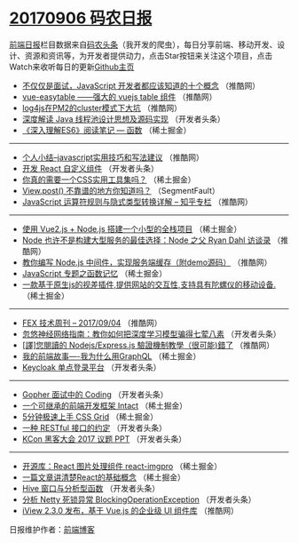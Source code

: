 # [20170906 码农日报](https://toutiao.qdkfweb.cn/date/2017/09/06)

[前端日报](https://qdkfweb.cn/c/news)栏目数据来自[码农头条](https://toutiao.qdkfweb.cn/)（我开发的爬虫），每日分享前端、移动开发、设计、资源和资讯等，为开发者提供动力，点击Star按钮来关注这个项目，点击Watch来收听每日的更新[Github主页](https://github.com/kujian/frontendDaily)
* [不仅仅是面试，JavaScript 开发者都应该知道的十个概念](https://toutiao.qdkfweb.cn/50241.html) （推酷网）
* [vue-easytable ——强大的 vuejs table 组件](https://toutiao.qdkfweb.cn/50234.html) （推酷网）
* [log4js在PM2的cluster模式下大坑](https://toutiao.qdkfweb.cn/50231.html) （推酷网）
* [深度解读 Java 线程池设计思想及源码实现](https://toutiao.qdkfweb.cn/50314.html) （开发者头条）
* [《深入理解ES6》阅读笔记 &#8212; 函数](https://toutiao.qdkfweb.cn/50260.html) （稀土掘金）

***
* [个人小结&#8211;javascript实用技巧和写法建议](https://toutiao.qdkfweb.cn/50285.html) （推酷网）
* [开发 React 自定义组件](https://toutiao.qdkfweb.cn/50333.html) （开发者头条）
* [你真的需要一个CSS实用工具集吗？](https://toutiao.qdkfweb.cn/50303.html) （稀土掘金）
* [View.post() 不靠谱的地方你知道吗？](https://toutiao.qdkfweb.cn/50294.html) （SegmentFault）
* [JavaScript 运算符规则与隐式类型转换详解 &#8211; 知乎专栏](https://toutiao.qdkfweb.cn/50232.html) （推酷网）

***
* [使用 Vue2.js + Node.js 搭建一个小型的全栈项目](https://toutiao.qdkfweb.cn/50249.html) （稀土掘金）
* [Node 也许不是构建大型服务的最佳选择：Node 之父 Ryan Dahl 访谈录](https://toutiao.qdkfweb.cn/50282.html) （推酷网）
* [教你编写 Node.js 中间件，实现服务端缓存（附demo源码）](https://toutiao.qdkfweb.cn/50283.html) （推酷网）
* [JavaScript 专题之函数记忆](https://toutiao.qdkfweb.cn/50258.html) （稀土掘金）
* [一款基于原生js的视差插件,提供网站的交互性,支持具有陀螺仪的移动设备.](https://toutiao.qdkfweb.cn/50250.html) （稀土掘金）

***
* [FEX 技术周刊 &#8211; 2017/09/04](https://toutiao.qdkfweb.cn/50235.html) （推酷网）
* [忽悠神经网络指南：教你如何把深度学习模型骗得七荤八素](https://toutiao.qdkfweb.cn/50318.html) （开发者头条）
* [[譯]您閱讀的 Nodejs/Express.js 驗證機制教學（很可能)錯了](https://toutiao.qdkfweb.cn/50284.html) （推酷网）
* [我的前端故事&#8212;-我为什么用GraphQL](https://toutiao.qdkfweb.cn/50253.html) （稀土掘金）
* [Keycloak 单点登录平台](https://toutiao.qdkfweb.cn/50320.html) （开发者头条）

***
* [Gopher 面试中的 Coding](https://toutiao.qdkfweb.cn/50321.html) （开发者头条）
* [一个可继承的前端开发框架 Intact](https://toutiao.qdkfweb.cn/50245.html) （稀土掘金）
* [5分钟极速上手 CSS Grid](https://toutiao.qdkfweb.cn/50246.html) （稀土掘金）
* [一种 RESTful 接口的约定](https://toutiao.qdkfweb.cn/50323.html) （开发者头条）
* [KCon 黑客大会 2017 议题 PPT](https://toutiao.qdkfweb.cn/50324.html) （开发者头条）

***
* [开源库：React 图片处理组件 react-imgpro](https://toutiao.qdkfweb.cn/50248.html) （稀土掘金）
* [一篇文章讲清楚React的基础概念](https://toutiao.qdkfweb.cn/50259.html) （稀土掘金）
* [Hive 窗口与分析型函数](https://toutiao.qdkfweb.cn/50325.html) （开发者头条）
* [分析 Netty 死锁异常 BlockingOperationException](https://toutiao.qdkfweb.cn/50326.html) （开发者头条）
* [iView 2.3.0 发布，基于 Vue.js 的企业级 UI 组件库](https://toutiao.qdkfweb.cn/50233.html) （推酷网）

日报维护作者：[前端博客](https://qdkfweb.cn/) 
